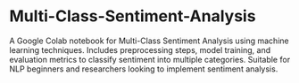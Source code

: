 # Multi-Class-Sentiment-Analysis
A Google Colab notebook for Multi-Class Sentiment Analysis using machine learning techniques. Includes preprocessing steps, model training, and evaluation metrics to classify sentiment into multiple categories. Suitable for NLP beginners and researchers looking to implement sentiment analysis.
